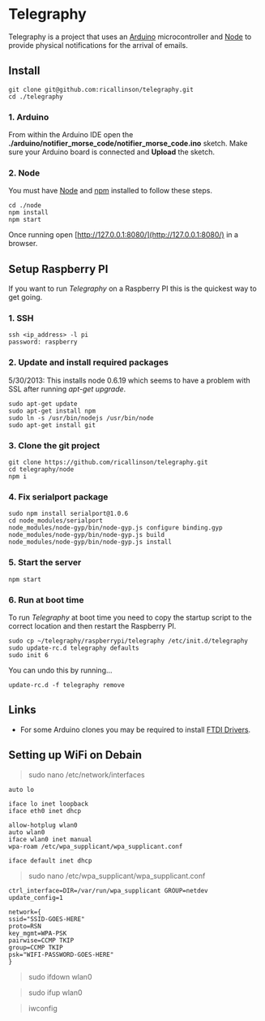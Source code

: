 # Telegraphy

Telegraphy is a project that uses an [Arduino](http://www.arduino.cc/) microcontroller and [Node](http://nodejs.org/) to provide physical notifications for the arrival of emails.

## Install

    git clone git@github.com:ricallinson/telegraphy.git
    cd ./telegraphy

### 1. Arduino

From within the Arduino IDE open the __./arduino/notifier_morse_code/notifier_morse_code.ino__ sketch. Make sure your Arduino board is connected and __Upload__ the sketch.

### 2. Node

You must have [Node](http://nodejs.org/) and [npm](https://npmjs.org/) installed to follow these steps.

    cd ./node
    npm install
    npm start

Once running open [http://127.0.0.1:8080/](http://127.0.0.1:8080/) in a browser.

## Setup Raspberry PI

If you want to run _Telegraphy_ on a Raspberry PI this is the quickest way to get going.

### 1. SSH

    ssh <ip_address> -l pi
    password: raspberry

### 2. Update and install required packages

5/30/2013: This installs node 0.6.19 which seems to have a problem with SSL after running _apt-get upgrade_.

    sudo apt-get update
    sudo apt-get install npm
    sudo ln -s /usr/bin/nodejs /usr/bin/node
    sudo apt-get install git

### 3. Clone the git project

    git clone https://github.com/ricallinson/telegraphy.git
    cd telegraphy/node
    npm i

### 4. Fix serialport package

    sudo npm install serialport@1.0.6
    cd node_modules/serialport
    node_modules/node-gyp/bin/node-gyp.js configure binding.gyp
    node_modules/node-gyp/bin/node-gyp.js build
    node_modules/node-gyp/bin/node-gyp.js install

### 5. Start the server

    npm start

### 6. Run at boot time

To run _Telegraphy_ at boot time you need to copy the startup script to the correct location and then restart the Raspberry PI.

    sudo cp ~/telegraphy/raspberrypi/telegraphy /etc/init.d/telegraphy
    sudo update-rc.d telegraphy defaults
    sudo init 6

You can undo this by running...

    update-rc.d -f telegraphy remove

## Links

* For some Arduino clones you may be required to install [FTDI Drivers](http://www.ftdichip.com/Drivers/VCP.htm).

## Setting up WiFi on Debain

> sudo nano /etc/network/interfaces

    auto lo

    iface lo inet loopback
    iface eth0 inet dhcp

    allow-hotplug wlan0
    auto wlan0
    iface wlan0 inet manual
    wpa-roam /etc/wpa_supplicant/wpa_supplicant.conf

    iface default inet dhcp

> sudo nano /etc/wpa_supplicant/wpa_supplicant.conf

    ctrl_interface=DIR=/var/run/wpa_supplicant GROUP=netdev
    update_config=1

    network={
    ssid="SSID-GOES-HERE"
    proto=RSN
    key_mgmt=WPA-PSK
    pairwise=CCMP TKIP
    group=CCMP TKIP
    psk="WIFI-PASSWORD-GOES-HERE"
    }

> sudo ifdown wlan0

> sudo ifup wlan0

> iwconfig
